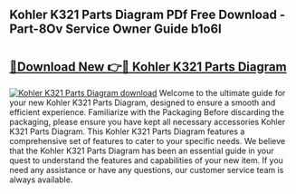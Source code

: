 ## Kohler K321 Parts Diagram PDf Free Download - Part-8Ov Service Owner Guide b1o6I

# <h2><a href="http://dfhst4n.blite.top/?on=Kohler+K321+Parts+Diagram">🔗Download New 👉🔴 Kohler K321 Parts Diagram</a></h2>

[![Kohler K321 Parts Diagram download](https://i.imgur.com/lujVjoI.png)](http://dfhst4n.blite.top/?on=Kohler+K321+Parts+Diagram)
Welcome to the ultimate guide for your new Kohler K321 Parts Diagram, designed to ensure a smooth and efficient experience. Familiarize with the Packaging Before discarding the packaging, please ensure you have kept all necessary accessories Kohler K321 Parts Diagram. This Kohler K321 Parts Diagram features a comprehensive set of features to cater to your specific needs. We believe that the Kohler K321 Parts Diagram has been an essential guide in your quest to understand the features and capabilities of your new item. If you need any assistance or have any questions, our customer service team is always available.

